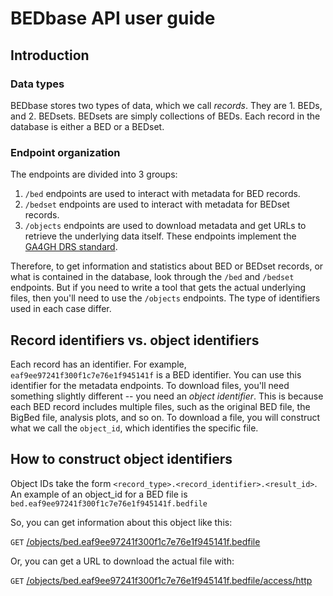 # BEDbase API user guide

## Introduction

### Data types

BEDbase stores two types of data, which we call *records*. They are 1. BEDs, and 2. BEDsets. BEDsets are simply collections of BEDs. Each record in the database is either a BED or a BEDset.

### Endpoint organization

The endpoints are divided into 3 groups:

1. `/bed` endpoints are used to interact with metadata for BED records.
2. `/bedset` endpoints are used to interact with metadata for BEDset records.
3. `/objects` endpoints are used to download metadata and get URLs to retrieve the underlying data itself. These endpoints implement the [GA4GH DRS standard](https://ga4gh.github.io/data-repository-service-schemas/).

Therefore, to get information and statistics about BED or BEDset records, or what is contained in the database, look through the `/bed` and `/bedset` endpoints. But if you need to write a tool that gets the actual underlying files, then you'll need to use the `/objects` endpoints. The type of identifiers used in each case differ.

## Record identifiers vs. object identifiers

Each record has an identifier. For example, `eaf9ee97241f300f1c7e76e1f945141f` is a BED identifier. You can use this identifier for the metadata endpoints. To download files, you'll need something slightly different -- you need an *object identifier*. This is because each BED record includes multiple files, such as the original BED file, the BigBed file, analysis plots, and so on. To download a file, you will construct what we call the `object_id`, which identifies the specific file.

## How to construct object identifiers

Object IDs take the form `<record_type>.<record_identifier>.<result_id>`. An example of an object_id for a BED file is `bed.eaf9ee97241f300f1c7e76e1f945141f.bedfile`

So, you can get information about this object like this:

`GET` [/objects/bed.eaf9ee97241f300f1c7e76e1f945141f.bedfile](/objects/bed.eaf9ee97241f300f1c7e76e1f945141f.bedfile)

Or, you can get a URL to download the actual file with:

`GET` [/objects/bed.eaf9ee97241f300f1c7e76e1f945141f.bedfile/access/http](/objects/bed.eaf9ee97241f300f1c7e76e1f945141f.bedfile/access/http)


